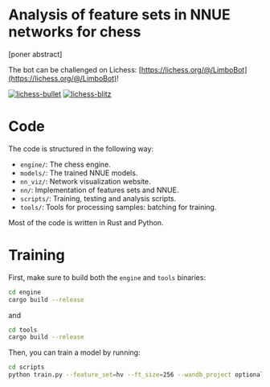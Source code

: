 # Analysis of feature sets in NNUE networks for chess

[poner abstract]


The bot can be challenged on Lichess: [https://lichess.org/@/LimboBot](https://lichess.org/@/LimboBot)!

[![lichess-bullet](https://lichess-shield.vercel.app/api?username=LimboBot&format=bullet)](https://lichess.org/@/LimboBot/perf/bullet)
[![lichess-blitz](https://lichess-shield.vercel.app/api?username=LimboBot&format=blitz)](https://lichess.org/@/LimboBot/perf/blitz)

# Code

The code is structured in the following way:

- `engine/`: The chess engine.
- `models/`: The trained NNUE models.
- `nn_viz/`: Network visualization website.
- `nn/`: Implementation of features sets and NNUE.
- `scripts/`: Training, testing and analysis scripts.
- `tools/`: Tools for processing samples: batching for training.

Most of the code is written in Rust and Python.

# Training

First, make sure to build both the `engine` and `tools` binaries:

```bash
cd engine
cargo build --release
```

and

```bash
cd tools
cargo build --release
```

Then, you can train a model by running:

```bash
cd scripts
python train.py --feature_set=hv --ft_size=256 --wandb_project optional_project_name
```
